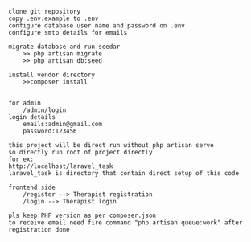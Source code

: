     clone git repository
    copy .env.example to .env
    configure database user name and password on .env
    configure smtp details for emails
    
    migrate database and run seedar
        >> php artisan migrate
        >> php artisan db:seed
    
    install vendor directory 
        >>composer install


    for admin
        /admin/login
    login details   
        emails:admin@gmail.com
        password:123456

    this project will be direct run without php artisan serve
    so directly run root of project directly
    for ex: 
    http://localhost/laravel_task
    laravel_task is directory that contain direct setup of this code

    frontend side 
        /register --> Therapist registration 
        /login --> Therapist login 

    pls keep PHP version as per composer.json 
    to receive email need fire command "php artisan queue:work" after registration done